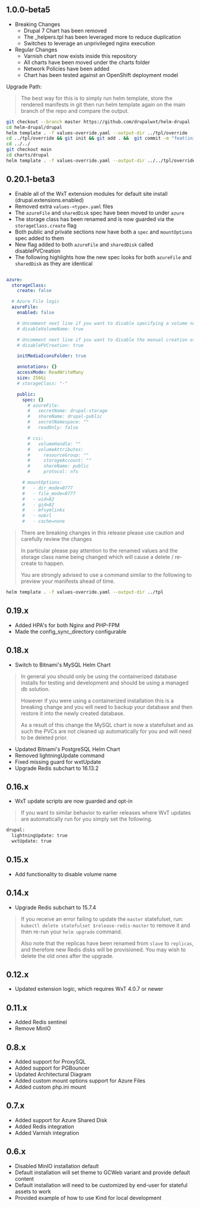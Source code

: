 ## 1.0.0-beta5

- Breaking Changes
  - Drupal 7 Chart has been removed
  - The _helpers.tpl has been leveraged more to reduce duplication
  - Switches to leverage an unprivileged nginx execution
- Regular Changes
  - Varnish chart now exists inside this repository
  - All charts have been moved under the charts folder
  - Network Policies have been added
  - Chart has been tested against an OpenShift deployment model

Upgrade Path:

> The best way for this is to simply run helm template, store the rendered manifests in git
> then run helm template again on the main branch of the repo and compare the output.

```sh
git checkout --branch master https://github.com/drupalwxt/helm-drupal
cd helm-drupal/drupal
helm template . -f values-override.yaml --output-dir ../tpl/override
cd ../tpl/override && git init && git add . &&  git commit -m "feat(initial): Initial commit"
cd ../../
git checkout main
cd charts/drupal
helm template . -f values-override.yaml --output-dir ../../tpl/override
```

## 0.20.1-beta3

- Enable all of the WxT extension modules for default site install (drupal.extensions.enabled)
- Removed extra `values-<type>.yaml` files
- The `azureFile` and `sharedDisk` spec have been moved to under `azure`
- The storage class has been renamed and is now guarded via the `storageClass.create` flag
- Both public and private sections now have both a `spec` and `mountOptions` spec added to them
- New flag added to both `azureFile` and `sharedDisk` called disablePVCreation
- The following highlights how the new spec looks for both `azureFile` and `sharedDisk` as they are identical

```yaml

azure:
  storageClass:
    create: false

  # Azure File logic
  azureFile:
    enabled: false

    # Uncomment next line if you want to disable specifying a volume name on the public and private PVCs
    # disableVolumeName: true

    # Uncomment next line if you want to disable the manual creation of PV and let the PVC handle it automatically
    # disablePVCreation: true

    initMediaIconsFolder: true

    annotations: {}
    accessMode: ReadWriteMany
    size: 256Gi
    # storageClass: "-"

    public:
      spec: {}
        # azureFile:
        #   secretName: drupal-storage
        #   shareName: drupal-public
        #   secretNamespace: ""
        #   readOnly: false

        # csi:
        #   volumeHandle: ""
        #   volumeAttributes:
        #     resourceGroup: ""
        #     storageAccount: ""
        #     shareName: public
        #     protocol: nfs

      # mountOptions:
      #   - dir_mode=0777
      #   - file_mode=0777
      #   - uid=82
      #   - gid=82
      #   - mfsymlinks
      #   - nobrl
      #   - cache=none
```

> There are breaking changes in this release please use caution and carefully review the changes
>
> In particular please pay attention to the renamed values and the storage class name being changed
> which will cause a delete / re-create to happen.
>
> You are strongly advised to use a command similar to the following to preview your manifests
> ahead of time.

```sh
helm template . -f values-override.yaml --output-dir ../tpl
```

## 0.19.x

- Added HPA's for both Nginx and PHP-FPM
- Made the config_sync_directory configurable

## 0.18.x

- Switch to Bitnami's MySQL Helm Chart

> In general you should only be using the containerized database installs
> for testing and development and should be using a managed db solution.
>
> However if you were using a containerized installation this is a
> breaking change and you will need to backup your database and then
> restore it into the newly created database.
>
> As a result of this change the MySQL chart is now a statefulset and as
> such the PVCs are not cleaned up automatically for you and will need to
> be deleted prior.

- Updated Bitnami's PostgreSQL Helm Chart
- Removed lightningUpdate command
- Fixed missing guard for wxtUpdate
- Upgrade Redis subchart to 16.13.2

## 0.16.x

- WxT update scripts are now guarded and opt-in

> If you want to similar behavior to earlier releases where WxT updates
> are automatically run for you simply set the following.

```sh
drupal:
  lightningUpdate: true
  wxtUpdate: true
```

## 0.15.x

- Add functionality to disable volume name

## 0.14.x

- Upgrade Redis subchart to 15.7.4

> If you receive an error failing to update the `master` statefulset, run:
> `kubectl delete statefulset $release-redis-master` to remove it
> and then re-run your `helm upgrade` command.
>
> Also note that the replicas have been renamed
> from `slave` to `replicas`, and therefore
> new Redis disks will be provisioned. You may
> wish to delete the old ones after the upgrade.

## 0.12.x

- Updated extension logic, which requires WxT 4.0.7 or newer

## 0.11.x

- Added Redis sentinel
- Remove MinIO

## 0.8.x

- Added support for ProxySQL
- Added support for PGBouncer
- Updated Architectural Diagram
- Added custom mount options support for Azure Files
- Added custom php.ini mount

## 0.7.x

- Added support for Azure Shared Disk
- Added Redis integration
- Added Varnish integration

## 0.6.x

- Disabled MinIO installation default
- Default installation will set theme to GCWeb variant and provide default content
- Default installation will need to be customized by end-user for stateful assets to work
- Provided example of how to use Kind for local development
